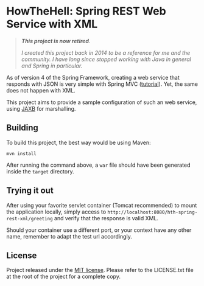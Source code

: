 HowTheHell: Spring REST Web Service with XML
============================================

> _**This project is now retired**._
>
> _I created this project back in 2014 to be a reference for me and the community. I have long since stopped working with Java in general and Spring in particular._

As of version 4 of the Spring Framework, creating a web service that responds with JSON is very simple with Spring MVC ([tutorial][json-tutorial]). Yet, the same does not happen with XML.

This project aims to provide a sample configuration of such an web service, using [JAXB][jaxb] for marshalling.


## Building

To build this project, the best way would be using Maven:

```
mvn install
```

After running the command above, a `war` file should have been generated inside the `target` directory.


## Trying it out

After using your favorite servlet container (Tomcat recommended) to mount the application locally, simply access to `http://localhost:8080/hth-spring-rest-xml/greeting` and verify that the response is valid XML.

Should your container use a different port, or your context have any other name, remember to adapt the test url accordingly.


## License

Project released under the [MIT license][mit-license]. Please refer to the LICENSE.txt file at the root of the project for a complete copy.


[jaxb]: https://jaxb.java.net/tutorial/
[json-tutorial]: https://spring.io/guides/gs/rest-service/
[mit-license]: http://opensource.org/licenses/MIT
